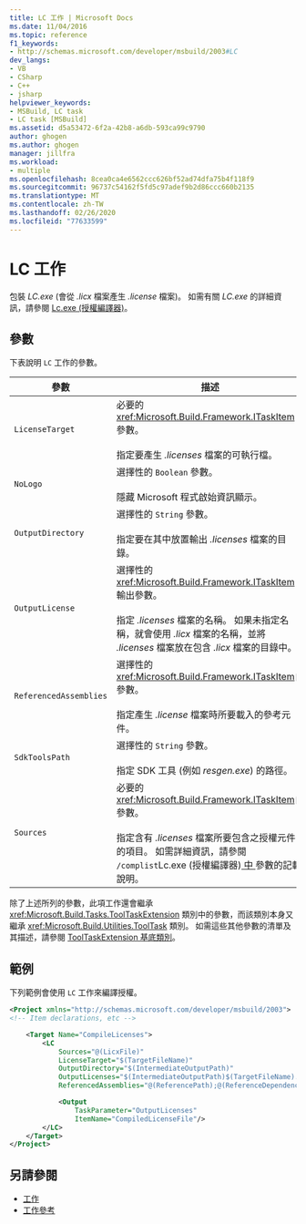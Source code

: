 ```yaml
---
title: LC 工作 | Microsoft Docs
ms.date: 11/04/2016
ms.topic: reference
f1_keywords:
- http://schemas.microsoft.com/developer/msbuild/2003#LC
dev_langs:
- VB
- CSharp
- C++
- jsharp
helpviewer_keywords:
- MSBuild, LC task
- LC task [MSBuild]
ms.assetid: d5a53472-6f2a-42b8-a6db-593ca99c9790
author: ghogen
ms.author: ghogen
manager: jillfra
ms.workload:
- multiple
ms.openlocfilehash: 8cea0ca4e6562ccc626bf52ad74dfa75b4f118f9
ms.sourcegitcommit: 96737c54162f5fd5c97adef9b2d86ccc660b2135
ms.translationtype: MT
ms.contentlocale: zh-TW
ms.lasthandoff: 02/26/2020
ms.locfileid: "77633599"
---
```

# <a name="lc-task"></a>LC 工作

包裝 *LC.exe* (會從 *.licx* 檔案產生 *.license* 檔案)。 如需有關 *LC.exe* 的詳細資訊，請參閱 [Lc.exe (授權編譯器)](/dotnet/framework/tools/lc-exe-license-compiler)。

## <a name="parameters"></a>參數

下表說明 `LC` 工作的參數。

|參數|描述|
|---------------|-----------------|
|`LicenseTarget`|必要的 <xref:Microsoft.Build.Framework.ITaskItem> 參數。<br /><br /> 指定要產生 *.licenses* 檔案的可執行檔。|
|`NoLogo`|選擇性的 `Boolean` 參數。<br /><br /> 隱藏 Microsoft 程式啟始資訊顯示。|
|`OutputDirectory`|選擇性的 `String` 參數。<br /><br /> 指定要在其中放置輸出 *.licenses* 檔案的目錄。|
|`OutputLicense`|選擇性的 <xref:Microsoft.Build.Framework.ITaskItem> 輸出參數。<br /><br /> 指定 *.licenses* 檔案的名稱。 如果未指定名稱，就會使用 *.licx* 檔案的名稱，並將 *.licenses* 檔案放在包含 *.licx* 檔案的目錄中。|
|`ReferencedAssemblies`|選擇性的 <xref:Microsoft.Build.Framework.ITaskItem>`[]` 參數。<br /><br /> 指定產生 *.license* 檔案時所要載入的參考元件。|
|`SdkToolsPath`|選擇性的 `String` 參數。<br /><br /> 指定 SDK 工具 (例如 *resgen.exe*) 的路徑。|
|`Sources`|必要的 <xref:Microsoft.Build.Framework.ITaskItem>`[]` 參數。<br /><br /> 指定含有 *.licenses* 檔案所要包含之授權元件的項目。 如需詳細資訊，請參閱 `/complist`Lc.exe (授權編譯器)[ 中 ](/dotnet/framework/tools/lc-exe-license-compiler) 參數的記載說明。|

 除了上述所列的參數，此項工作還會繼承 <xref:Microsoft.Build.Tasks.ToolTaskExtension> 類別中的參數，而該類別本身又繼承 <xref:Microsoft.Build.Utilities.ToolTask> 類別。 如需這些其他參數的清單及其描述，請參閱 [ToolTaskExtension 基底類別](../msbuild/tooltaskextension-base-class.md)。

## <a name="example"></a>範例

下列範例會使用 `LC` 工作來編譯授權。

```xml
<Project xmlns="http://schemas.microsoft.com/developer/msbuild/2003">
<!-- Item declarations, etc -->

    <Target Name="CompileLicenses">
        <LC
            Sources="@(LicxFile)"
            LicenseTarget="$(TargetFileName)"
            OutputDirectory="$(IntermediateOutputPath)"
            OutputLicenses="$(IntermediateOutputPath)$(TargetFileName).licenses"
            ReferencedAssemblies="@(ReferencePath);@(ReferenceDependencyPaths)">

            <Output
                TaskParameter="OutputLicenses"
                ItemName="CompiledLicenseFile"/>
        </LC>
    </Target>
</Project>
```

## <a name="see-also"></a>另請參閱

- [工作](../msbuild/msbuild-tasks.md)
- [工作參考](../msbuild/msbuild-task-reference.md)
